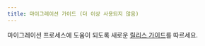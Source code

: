 ```yaml
---
title: 마이그레이션 가이드 (더 이상 사용되지 않음)
---
```


마이그레이션 프로세스에 도움이 되도록 새로운 [릴리스 가이드](../support/releases.md)를 따르세요.